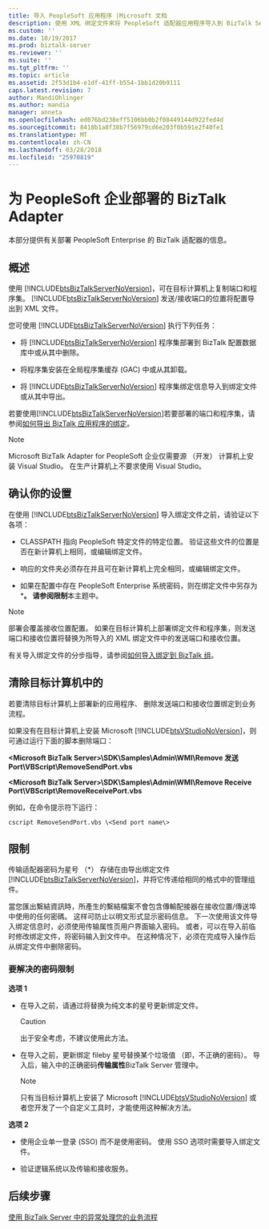 ```yaml
---
title: 导入 PeopleSoft 应用程序 |Microsoft 文档
description: 使用 XML 绑定文件来将 PeopleSoft 适配器应用程序导入到 BizTalk Server 中，并且当导入时读取的任何限制
ms.custom: ''
ms.date: 10/19/2017
ms.prod: biztalk-server
ms.reviewer: ''
ms.suite: ''
ms.tgt_pltfrm: ''
ms.topic: article
ms.assetid: 2f53d1b4-e1df-41ff-b554-1bb1d20b9111
caps.latest.revision: 7
author: MandiOhlinger
ms.author: mandia
manager: anneta
ms.openlocfilehash: ed076bd238eff5106bb0b2f08449144d922fed4d
ms.sourcegitcommit: 8418b1a8f38b7f56979cd6e203f0b591e2f40fe1
ms.translationtype: MT
ms.contentlocale: zh-CN
ms.lasthandoff: 03/28/2018
ms.locfileid: "25970819"
---
```

# <a name="deploy-biztalk-adapter-for-peoplesoft-enterprise"></a>为 PeopleSoft 企业部署的 BizTalk Adapter
本部分提供有关部署 PeopleSoft Enterprise 的 BizTalk 适配器的信息。  

## <a name="overview"></a>概述
使用 [!INCLUDE[btsBizTalkServerNoVersion](../includes/btsbiztalkservernoversion-md.md)]，可在目标计算机上复制端口和程序集。 [!INCLUDE[btsBizTalkServerNoVersion](../includes/btsbiztalkservernoversion-md.md)] 发送/接收端口的位置将配置导出到 XML 文件。  
  
 您可使用 [!INCLUDE[btsBizTalkServerNoVersion](../includes/btsbiztalkservernoversion-md.md)] 执行下列任务：  
  
-   将 [!INCLUDE[btsBizTalkServerNoVersion](../includes/btsbiztalkservernoversion-md.md)] 程序集部署到 BizTalk 配置数据库中或从其中删除。  
  
-   将程序集安装在全局程序集缓存 (GAC) 中或从其卸载。  
  
-   将 [!INCLUDE[btsBizTalkServerNoVersion](../includes/btsbiztalkservernoversion-md.md)] 程序集绑定信息导入到绑定文件或从其中导出。  
  
若要使用[!INCLUDE[btsBizTalkServerNoVersion](../includes/btsbiztalkservernoversion-md.md)]若要部署的端口和程序集，请参阅[如何导出 BizTalk 应用程序的绑定](../core/how-to-export-bindings-for-a-biztalk-application.md)。  
  
> [!NOTE]
>  Microsoft BizTalk Adapter for PeopleSoft 企业仅需要源 （开发） 计算机上安装 Visual Studio。 在生产计算机上不要求使用 Visual Studio。  

## <a name="confirm-your-setup"></a>确认你的设置
在使用 [!INCLUDE[btsBizTalkServerNoVersion](../includes/btsbiztalkservernoversion-md.md)] 导入绑定文件之前，请验证以下各项：  
  
-   CLASSPATH 指向 PeopleSoft 特定文件的特定位置。 验证这些文件的位置是否在新计算机上相同，或编辑绑定文件。  
  
-   响应的文件夹必须存在并且可在新计算机上完全相同，或编辑绑定文件。  
  
-   如果在配置中存在 PeopleSoft Enterprise 系统密码，则在绑定文件中另存为 *****。 请参阅**限制**本主题中。

> [!NOTE]
>  部署会覆盖接收位置配置。 如果在目标计算机上部署绑定文件和程序集，则发送端口和接收位置将替换为所导入的 XML 绑定文件中的发送端口和接收位置。  
  
 有关导入绑定文件的分步指导，请参阅[如何导入绑定到 BizTalk 组](../core/how-to-import-bindings-into-a-biztalk-group.md)。 
  
## <a name="clean-the-target-computer"></a>清除目标计算机中的
若要清除目标计算机上部署新的应用程序、 删除发送端口和接收位置绑定到业务流程。  
  
如果没有在目标计算机上安装 Microsoft [!INCLUDE[btsVStudioNoVersion](../includes/btsvstudionoversion-md.md)]，则可通过运行下面的脚本删除端口：  
  
**\<Microsoft BizTalk Server\>\SDK\Samples\Admin\WMI\Remove 发送 Port\VBScript\RemoveSendPort.vbs**  
  
**\<Microsoft BizTalk Server\>\SDK\Samples\Admin\WMI\Remove Receive Port\VBScript\RemoveReceivePort.vbs**  
  
例如，在命令提示符下运行：  
  
```
cscript RemoveSendPort.vbs \<Send port name\>
```

## <a name="limitations"></a>限制
传输适配器密码为星号 （*） 存储在由导出绑定文件[!INCLUDE[btsBizTalkServerNoVersion](../includes/btsbiztalkservernoversion-md.md)]，并将它传递给相同的格式中的管理组件。  
  
 當您匯出繫結資訊時，所產生的繫結檔案不會包含傳輸配接器在接收位置/傳送埠中使用的任何密碼。 这样可防止以明文形式显示密码信息。 下一次使用该文件导入绑定信息时，必须使用传输属性页用户界面输入密码。 或者，可以在导入前临时修改绑定文件，将密码输入到文件中。 在这种情况下，必须在完成导入操作后从绑定文件中删除密码。  
  

### <a name="work-around-the-password-limitation"></a>要解决的密码限制  

**选项 1**   
  
-   在导入之前，请通过将替换为纯文本的星号更新绑定文件。  
  
    > [!CAUTION]
    >  出于安全考虑，不建议使用此方法。  
  
-   在导入之前，更新绑定 fileby 星号替换某个垃圾值 （即，不正确的密码）。 导入后，输入中的正确密码**传输属性**BizTalk Server 管理中。  
  
    > [!NOTE]
    >  只有当目标计算机上安装了 Microsoft [!INCLUDE[btsVStudioNoVersion](../includes/btsvstudionoversion-md.md)] 或者您开发了一个自定义工具时，才能使用这种解决方法。  
  
**选项 2**  
  
-   使用企业单一登录 (SSO) 而不是使用密码。 使用 SSO 选项时需要导入绑定文件。  
  
- 验证逻辑系统以及传输和接收服务。 
  
## <a name="next-steps"></a>后续步骤
[使用 BizTalk Server 中的异常处理您的业务流程](../core/using-biztalk-server-exception-handling2.md)